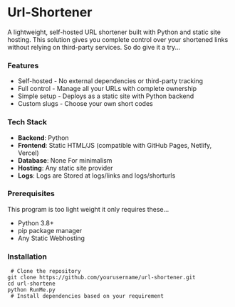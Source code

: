 
# Url-Shortener
A lightweight, self-hosted URL shortener built with Python and static site hosting. This solution gives you complete control over your shortened links without relying on third-party services. So do give it a try...

### Features
- Self-hosted - No external dependencies or third-party tracking
- Full control - Manage all your URLs with complete ownership
- Simple setup - Deploys as a static site with Python backend
- Custom slugs - Choose your own short codes

### Tech Stack
- **Backend**: Python
- **Frontend**: Static HTML/JS (compatible with GitHub Pages, Netlify, Vercel)
- **Database**: None For minimalism
- **Hosting**: Any static site provider
- **Logs**: Logs are Stored at logs/links and logs/shorturls


### Prerequisites
This program is too light weight it only requires these...
- Python 3.8+
- pip package manager
- Any Static Webhosting

  
### Installation

```
 # Clone the repository
git clone https://github.com/yourusername/url-shortener.git
cd url-shortene
python RunMe.py
 # Install dependencies based on your requirement
```